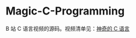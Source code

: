 # Magic-C-Programming

B 站 C 语言视频的源码。视频清单见：[神奇的 C 语言](https://space.bilibili.com/28615855/channel/collectiondetail?sid=322751)
